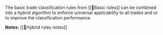  The basic trade classification rules from [[🔢Basic rules]] can be combined into a hybrid algorithm to enforce universal applicability to all trades and or to improve the classification performance.
 
**Notes:**
[[🔢Hybrid rules notes]]
